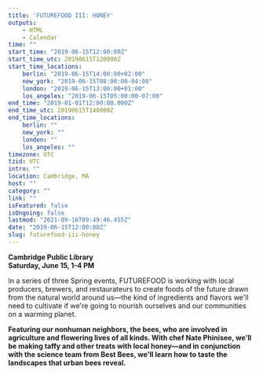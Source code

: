 ```yaml
---
title: 'FUTUREFOOD III: HONEY'
outputs:
    - HTML
    - Calendar
time: ""
start_time: "2019-06-15T12:00:00Z"
start_time_utc: 20190615T120000Z
start_time_locations:
    berlin: "2019-06-15T14:00:00+02:00"
    new_york: "2019-06-15T08:00:00-04:00"
    london: "2019-06-15T13:00:00+01:00"
    los_angeles: "2019-06-15T05:00:00-07:00"
end_time: "2019-01-01T12:00:00.000Z"
end_time_utc: 20190615T140000Z
end_time_locations:
    berlin: ""
    new_york: ""
    london: ""
    los_angeles: ""
timezone: UTC
tzid: UTC
intro: ""
location: Cambridge, MA
host: ""
category: ""
link: ""
isFeatured: false
isOngoing: false
lastmod: "2021-09-16T09:49:46.455Z"
date: "2019-06-15T12:00:00Z"
slug: futurefood-iii-honey
---
```

**Cambridge Public Library<br />
Saturday, June 15, 1-4 PM**

In a series of three Spring events, FUTUREFOOD is working with local producers, brewers, and restaurateurs to create foods of the future drawn from the natural world around us—the kind of ingredients and flavors we'll need to cultivate if we're going to nourish ourselves and our communities on a warming planet.

**Featuring our nonhuman neighbors, the bees, who are involved in agriculture and flowering lives of all kinds. With chef Nate Phinisee, we'll be making taffy and other treats with local honey—and in conjunction with the science team from Best Bees, we'll learn how to taste the landscapes that urban bees reveal.**